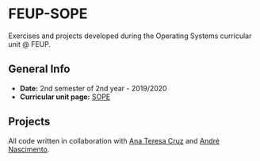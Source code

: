 # FEUP-SOPE

Exercises and projects developed during the Operating Systems curricular unit @ FEUP.

## General Info

- **Date:** 2nd semester of 2nd year - 2019/2020
- **Curricular unit page:** [SOPE](https://sigarra.up.pt/feup/pt/ucurr_geral.ficha_uc_view?pv_ocorrencia_id=436440)


## Projects
All code written in collaboration with [Ana Teresa Cruz](https://github.com/anatcruz) and [André Nascimento](https://github.com/andrenasx).